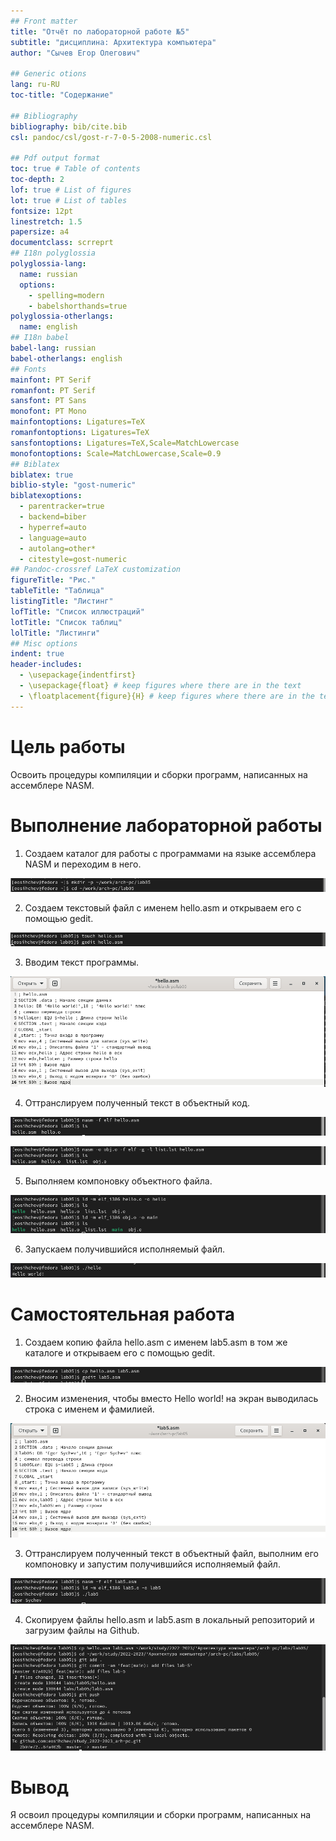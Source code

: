 ```yaml
---
## Front matter
title: "Отчёт по лабораторной работе №5"
subtitle: "дисциплина: Архитектура компьютера"
author: "Сычев Егор Олегович"

## Generic otions
lang: ru-RU
toc-title: "Содержание"

## Bibliography
bibliography: bib/cite.bib
csl: pandoc/csl/gost-r-7-0-5-2008-numeric.csl

## Pdf output format
toc: true # Table of contents
toc-depth: 2
lof: true # List of figures
lot: true # List of tables
fontsize: 12pt
linestretch: 1.5
papersize: a4
documentclass: scrreprt
## I18n polyglossia
polyglossia-lang:
  name: russian
  options:
	- spelling=modern
	- babelshorthands=true
polyglossia-otherlangs:
  name: english
## I18n babel
babel-lang: russian
babel-otherlangs: english
## Fonts
mainfont: PT Serif
romanfont: PT Serif
sansfont: PT Sans
monofont: PT Mono
mainfontoptions: Ligatures=TeX
romanfontoptions: Ligatures=TeX
sansfontoptions: Ligatures=TeX,Scale=MatchLowercase
monofontoptions: Scale=MatchLowercase,Scale=0.9
## Biblatex
biblatex: true
biblio-style: "gost-numeric"
biblatexoptions:
  - parentracker=true
  - backend=biber
  - hyperref=auto
  - language=auto
  - autolang=other*
  - citestyle=gost-numeric
## Pandoc-crossref LaTeX customization
figureTitle: "Рис."
tableTitle: "Таблица"
listingTitle: "Листинг"
lofTitle: "Список иллюстраций"
lotTitle: "Список таблиц"
lolTitle: "Листинги"
## Misc options
indent: true
header-includes:
  - \usepackage{indentfirst}
  - \usepackage{float} # keep figures where there are in the text
  - \floatplacement{figure}{H} # keep figures where there are in the text
---
```


# Цель работы

Освоить процедуры компиляции и сборки программ, написанных на ассемблере NASM.

# Выполнение лабораторной работы

1. Создаем каталог для работы с программами на языке ассемблера NASM и переходим в него.

![Команды mkdir и cd](image/pic1.png)

2. Создаем текстовый файл с именем hello.asm и открываем его с помощью gedit.

![Команды touch и gedit](image/pic2.png)

3. Вводим текст программы.

![Текстовый редактор gedit](image/pic3.png)

4. Оттранслируем полученный текст в объектный код.

![Транслятор NASM](image/pic4.png)

![Транслятор NASM](image/pic5.png)

5. Выполняем компоновку объектного файла.

![Компоновщик LD](image/pic6.png)

6. Запускаем получившийся исполняемый файл.

![Запуск исполняемого файла](image/pic7.png)

# Самостоятельная работа

1. Создаем копию файла hello.asm с именем lab5.asm в том же каталоге и открываем его с помощью gedit.

![Команды cp и gedit](image/pic8.png)

2. Вносим изменения, чтобы вместо Hello world! на экран выводилась строка с именем и фамилией.

![Текстовый редактор gedit](image/pic9.png)

3. Оттранслируем полученный текст в объектный файл, выполним его компоновку и запустим получившийся исполняемый файл.

![Транслирование, компоновка и запуск](image/pic10.png)

4. Скопируем файлы hello.asm и lab5.asm в локальный репозиторий и загрузим файлы на Github.

![Копирование в локальный репозиторий и загрузка на Github](image/pic11.png)

# Вывод

Я освоил процедуры компиляции и сборки программ, написанных на ассемблере NASM.
